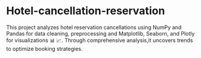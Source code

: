 # Hotel-cancellation-reservation
This project analyzes hotel reservation cancellations using NumPy and Pandas for data cleaning, preprocessing and Matplotlib, Seaborn, and Plotly for visualizations 📊 📈. Through comprehensive analysis,it uncovers trends to optimize booking strategies.
